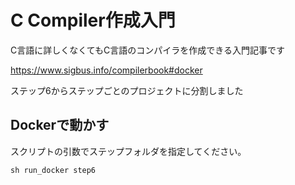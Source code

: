 # C Compiler作成入門

C言語に詳しくなくてもC言語のコンパイラを作成できる入門記事です

https://www.sigbus.info/compilerbook#docker

ステップ6からステップごとのプロジェクトに分割しました


## Dockerで動かす
スクリプトの引数でステップフォルダを指定してください。
```
sh run_docker step6
```
